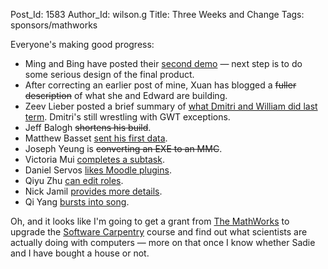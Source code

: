 Post_Id: 1583
Author_Id: wilson.g
Title: Three Weeks and Change
Tags: sponsors/mathworks

<p>Everyone's making good progress:</p>
<ul>
<li>Ming and Bing have posted their <a href="http://pipe3f.wordpress.com/2008/06/03/second-demo/">second demo</a> &mdash; next step is to do some serious design of the final product.</li>
<li>After correcting an earlier post of mine, Xuan has blogged a <del href="http://os161viz.blogspot.com/2008/06/week-41.html">fuller description</del> of what she and Edward are building.</li>
<li>Zeev Lieber posted a brief summary of <a href="http://www.slashid.com/blog/2008/06/03/firefox-extension-underway/">what Dmitri and William did last term</a>. Dmitri's still wrestling with GWT exceptions.</li>
<li>Jeff Balogh <del href="http://dojotoolkit.org/2008/06/04/5-minute-custom-build">shortens his build</del>.</li>
<li>Matthew Basset <a href="http://mbasset.wordpress.com/2008/06/03/first-data-sent/">sent his first data</a>.</li>
<li>Joseph Yeung is <del href="http://openafsmmc.wordpress.com/2008/06/04/sample-interface/">converting an EXE to an MMC</del>.</li>
<li>Victoria Mui <a href="http://idea021.wordpress.com/2008/06/04/subproject-1-completed/">completes a subtask</a>.</li>
<li>Daniel Servos <a href="http://hackerdan.com/programing/moodle-grade-book-plugins/">likes Moodle plugins</a>.</li>
<li>Qiyu Zhu <a href="http://qzdrproject.wordpress.com/2008/06/04/roles-and-capabilities-web-editor/">can edit roles</a>.</li>
<li>Nick Jamil <a href="http://nickjamil.livejournal.com/7658.html">provides more details</a>.</li>
<li>Qi Yang <a href="http://summerwebcat.wordpress.com/2008/06/04/svn-my-best-friend/">bursts into song</a>.</li>
</ul>
<p>Oh, and it looks like I'm going to get a grant from <a href="http://www.mathworks.com">The MathWorks</a> to upgrade the <a href="http://swc.scipy.org">Software Carpentry</a> course and find out what scientists are actually doing with computers &mdash; more on that once I know whether Sadie and I have bought a house or not.</p>
